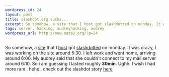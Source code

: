 ```yaml
--- 
wordpress_id: 24
layout: post
title: slashdot.org sucks...
excerpt: So somehow, a site that I host got slashdotted on monday. It was crazy, I was working on the site around 5:30. I left work and went home, arriving around 6:00. My audrey said that she couldn't connect to my mail server around 6:10. So i am ...
tags: server, hacking, audreyhacking, audrey
wordpress_url: http://new.nata2.org/?p=24
---
```

So somehow, a <a href="http://www.audreyhacking.com">site</a> that I <a href="http://www.nata2.com">host</a> got <a href="http://www.tuxedo.org/~esr/jargon/html/entry/slashdot-effect.html">slashdotted</a> on monday. It was crazy, I was working on the site around 5:30. I left work and went home, arriving around 6:00. My audrey said that she couldn't connect to my mail server around 6:10. So i am guessing I lasted roughly <b>30min</b>. Ughh. I wish i had more ram.. hehe.. check out the slashdot story <a href="http://slashdot.org/article.pl?sid=01/08/06/1720254&mode=thread">here</a>
